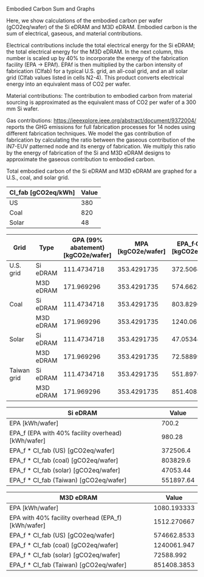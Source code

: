 Embodied Carbon Sum and Graphs

Here, we show calculations of the embodied carbon per wafer (gCO2eq/wafer) of the Si eDRAM and M3D eDRAM. Embodied carbon is the sum of electrical, gaseous, and material contributions.

Electrical contributions include the total electrical energy for the Si eDRAM; the total electrical energy for the M3D eDRAM. In the next column, this number is scaled up by 40% to incorporate the energy of the fabrication facility (EPA → EPAf). EPAf is then multiplied by the carbon intensity of fabrication (CIfab) for a typical U.S. grid, an all-coal grid, and an all solar grid (CIfab values listed in cells N2-4). This product converts electrical energy into an equivalent mass of CO2 per wafer. 

Material contributions: The contribution to embodied carbon from material sourcing is approximated as the equivalent mass of CO2 per wafer of a 300 mm Si wafer.

Gas contributions: https://ieeexplore.ieee.org/abstract/document/9372004/ reports the GHG emissions for full fabrication processes for 14 nodes using different fabrication techniques. We model the gas contribution of fabrication by calculating the ratio between the gaseous contribution of the iN7-EUV patterned node and its energy of fabrication. We multiply this ratio by the energy of fabrication of the Si and M3D eDRAM designs to approximate the gaseous contribution to embodied carbon.

Total embodied carbon of the Si eDRAM and M3D eDRAM are graphed for a U.S., coal, and solar grid.

| CI_fab [gCO2eq/kWh] | Value |
|---------------------|-------|
| US                  | 380   |
| Coal                | 820   |
| Solar               | 48    |

| Grid         | Type       | GPA (99% abatement) [kgCO2e/wafer] | MPA [kgCO2e/wafer] | EPA_f∙CI_fab [kgCO2e/wafer] |
|--------------|------------|------------------------------------|-------------------|-----------------------------|
| U.S. grid    | Si eDRAM   | 111.4734718                        | 353.4291735       | 372.5064                    |
|              | M3D eDRAM  | 171.969296                         | 353.4291735       | 574.6628533                 |
| Coal         | Si eDRAM   | 111.4734718                        | 353.4291735       | 803.8296                    |
|              | M3D eDRAM  | 171.969296                         | 353.4291735       | 1240.061947                 |
| Solar        | Si eDRAM   | 111.4734718                        | 353.4291735       | 47.05344                    |
|              | M3D eDRAM  | 171.969296                         | 353.4291735       | 72.588992                   |
| Taiwan grid  | Si eDRAM   | 111.4734718                        | 353.4291735       | 551.89764                   |
|              | M3D eDRAM  | 171.969296                         | 353.4291735       | 851.4083853                 |

| Si eDRAM                       | Value                   |
|-------------------------------|-------------------------|
| EPA [kWh/wafer]               | 700.2                   |
| EPA_f (EPA with 40% facility overhead) [kWh/wafer] | 980.28                  |
| EPA_f * CI_fab (US) [gCO2eq/wafer]     | 372506.4                |
| EPA_f * CI_fab (coal) [gCO2eq/wafer]   | 803829.6                |
| EPA_f * CI_fab (solar) [gCO2eq/wafer]  | 47053.44               |
| EPA_f * CI_fab (Taiwan) [gCO2eq/wafer] | 551897.64              |

| M3D eDRAM                              | Value                   |
|----------------------------------------|-------------------------|
| EPA [kWh/wafer]                        | 1080.193333             |
| EPA with 40% facility overhead (EPA_f) [kWh/wafer] | 1512.270667             |
| EPA_f * CI_fab (US) [gCO2eq/wafer]     | 574662.8533             |
| EPA_f * CI_fab (coal) [gCO2eq/wafer]   | 1240061.947             |
| EPA_f * CI_fab (solar) [gCO2eq/wafer]  | 72588.992               |
| EPA_f * CI_fab (Taiwan) [gCO2eq/wafer] | 851408.3853             |
